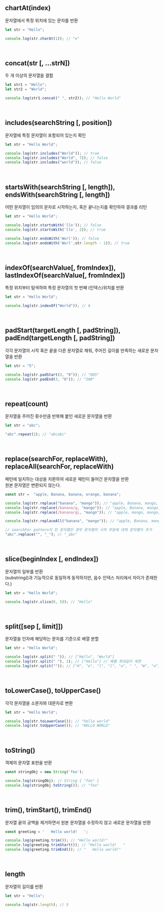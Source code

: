 ## chartAt(index)

문자열에서 특정 위치에 있는 문자를 반환

```javascript
let str = "Hello";

console.log(str.charAt(1)); // "e"
```

<br/>

## concat(str [, ...strN])

두 개 이상의 문자열을 결합

```javascript
let str1 = "Hello";
let str2 = "World";

console.log(str1.concat(" ", str2)); // "Hello World"
```

<br/>

## includes(searchString [, position])

문자열에 특정 문자열이 포함되어 있는지 확인

```javascript
let str = "Hello World";

console.log(str.includes("World")); // true
console.log(str.includes("World", 7)); // false
console.log(str.includes("world")); // false
```

<br/>

## startsWith(searchString [, length]), endsWith(searchString [, length])

어떤 문자열이 임의의 문자로 시작하는지, 혹은 끝나는지를 확인하여 결과를 리턴

```javascript
let str = "Hello World";

console.log(str.startsWith('llo')); // false
console.log(str.startsWith('llo', 2)); // true

console.log(str.endsWith('Worl')); // false
console.log(str.endsWith('Worl',str.length - 1)); // true
```

<br/>

## indexOf(searchValue[, fromIndex]), lastIndexOf(searchValue[, fromIndex])

특정 위치부터 탐색하여 특정 문자열의 첫 번째 (인덱스)위치를 반환 <br/>

```javascript
let str = "Hello World";

console.log(str.indexOf("World")); // 6
```

<br/>

## padStart(targetLength [, padString]), padEnd(targetLength [, padString])

각각 문자열의 시작 혹은 끝을 다른 문자열로 채워, 주어진 길이를 만족하는 새로운 문자열을 반환

```javascript
let str = "5";

console.log(str.padStart(3, "0")); // "005"
console.log(str.padEnd(3, "0")); // "500"
```

<br/>

## repeat(count)

문자열을 주어진 횟수만큼 반복해 붙인 새로운 문자열을 반환

```javascript
let str = "abc";

"abc".repeat(2); // "abcabc"
```

<br/>

## replace(searchFor, replaceWith), replaceAll(searchFor, replaceWith)

패턴에 일치하는 대상을 치환하여 새로운 패턴이 들어간 문자열을 반환 <br/>
원본 문자열은 변환되지 않는다.

```javascript
const str =  "apple, Banana, banana, orange, banana";

console.log(str.replace("banana", "mango")); // "apple, Banana, mango, orange, banana"
console.log(str.replace(/banana/g, "mango")); // "apple, Banana, mango, orange, mango"
console.log(str.replace(/banana/gi, "mango")); // "apple, mango, mango, orange, mango"

console.log(str.replaceAll("banana", "mango")); // "apple, Banana, mango, orange, mango"

// searchFor pattern이 빈 문자열인 경우 문자열의 시작 부분에 대체 문자열이 추가
"abc".replace("", "_"); // "_abc"
```

<br/>

## slice(beginIndex [, endIndex])

문자열의 일부를 반환 <br/>
(substring()과 기능적으로 동일하게 동작하지만, 음수 인덱스 처리에서 차이가 존재한다.)

```javascript
let str = "Hello World";

console.log(str.slice(0, 5)); // "Hello"
```

<br/>

## split([sep [, limit]])

문자열을 인자에 해당하는 문자를 기준으로 배열 분할

```javascript
let str = "Hello World";

console.log(str.split(" ")); // ["Hello", "World"]
console.log(str.split(" "), 1); // ["Hello"] // 배열 최대길이 제한
console.log(str.split("")); // ["H", "e", "l", "l", "o", " ", "W", "o", "r", "l", "d"]

```

<br/>

## toLowerCase(), toUpperCase()

각각 문자열을 소문자와 대문자로 변환

```javascript
let str = "Hello World";

console.log(str.toLowerCase()); // "hello world"
console.log(str.toUpperCase()); // "HELLO WORLD"
```

<br/>

## toString()

객체의 문자열 표현을 반환

```javascript
const stringObj = new String('foo');

console.log(stringObj); // String { "foo" }
console.log(stringObj.toString()); // "foo"
```

<br/>

## trim(), trimStart(), trimEnd()

문자열 끝의 공백을 제거하면서 원본 문자열을 수정하지 않고 새로운 문자열을 반환

```javascript
const greeting = '   Hello world!   ';

console.log(greeting.trim()); // "Hello world!"
console.log(greeting.trimStart()); // "Hello world!   "
console.log(greeting.trimEnd()); // "   Hello world!"
```

<br/>

## length

문자열의 길이를 반환

```javascript
let str = "Hello";

console.log(str.length); // 5
```

<br/>
